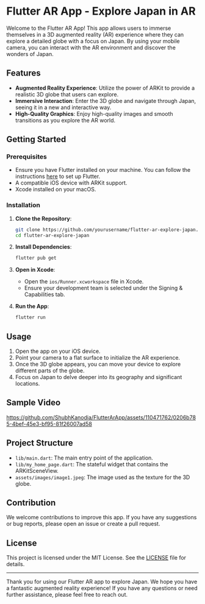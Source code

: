 # Flutter AR App - Explore Japan in AR

Welcome to the Flutter AR App! This app allows users to immerse themselves in a 3D augmented reality (AR) experience where they can explore a detailed globe with a focus on Japan. By using your mobile camera, you can interact with the AR environment and discover the wonders of Japan.

## Features

- **Augmented Reality Experience**: Utilize the power of ARKit to provide a realistic 3D globe that users can explore.
- **Immersive Interaction**: Enter the 3D globe and navigate through Japan, seeing it in a new and interactive way.
- **High-Quality Graphics**: Enjoy high-quality images and smooth transitions as you explore the AR world.

## Getting Started

### Prerequisites

- Ensure you have Flutter installed on your machine. You can follow the instructions [here](https://flutter.dev/docs/get-started/install) to set up Flutter.
- A compatible iOS device with ARKit support.
- Xcode installed on your macOS.

### Installation

1. **Clone the Repository**:
   ```bash
   git clone https://github.com/yourusername/flutter-ar-explore-japan.git
   cd flutter-ar-explore-japan
   ```

2. **Install Dependencies**:
   ```bash
   flutter pub get
   ```

3. **Open in Xcode**:
   - Open the `ios/Runner.xcworkspace` file in Xcode.
   - Ensure your development team is selected under the Signing & Capabilities tab.

4. **Run the App**:
   ```bash
   flutter run
   ```

## Usage

1. Open the app on your iOS device.
2. Point your camera to a flat surface to initialize the AR experience.
3. Once the 3D globe appears, you can move your device to explore different parts of the globe.
4. Focus on Japan to delve deeper into its geography and significant locations.

## Sample Video


https://github.com/ShubhKanodia/FlutterArApp/assets/110471762/0206b785-4bef-45e3-bf95-81f26007ad58


## Project Structure

- `lib/main.dart`: The main entry point of the application.
- `lib/my_home_page.dart`: The stateful widget that contains the ARKitSceneView.
- `assets/images/image1.jpeg`: The image used as the texture for the 3D globe.

## Contribution

We welcome contributions to improve this app. If you have any suggestions or bug reports, please open an issue or create a pull request.

## License

This project is licensed under the MIT License. See the [LICENSE](LICENSE) file for details.

---

Thank you for using our Flutter AR app to explore Japan. We hope you have a fantastic augmented reality experience! If you have any questions or need further assistance, please feel free to reach out.

